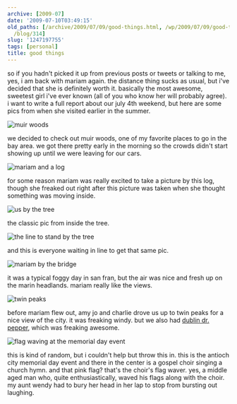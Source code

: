 ```yaml
---
archive: [2009-07]
date: '2009-07-10T03:49:15'
old_paths: [/archive/2009/07/09/good-things.html, /wp/2009/07/09/good-things/, /2009/07/09/good-things/,
  /blog/314]
slug: '1247197755'
tags: [personal]
title: good things
---
```


so if you hadn't picked it up from previous posts or tweets or talking to
me, yes, i am back with mariam again. the distance thing sucks as usual,
but i've decided that she is definitely worth it. basically the most
awesome, sweetest girl i've ever known (all of you who know her will
probably agree). i want to write a full report about our july 4th weekend,
but here are some pics from when she visited earlier in the summer.

![muir woods][1]

we decided to check out muir woods, one of my favorite places to go in the
bay area. we got there pretty early in the morning so the crowds didn't
start showing up until we were leaving for our cars.

![mariam and a log][2]

for some reason mariam was really excited to take a picture by this log,
though she freaked out right after this picture was taken when she thought
something was moving inside.

![us by the tree][3]

the classic pic from inside the tree.

![the line to stand by the tree][4]

and this is everyone waiting in line to get that same pic.

![mariam by the bridge][5]

it was a typical foggy day in san fran, but the air was nice and fresh up
on the marin headlands. mariam really like the views.

![twin peaks][6]

before mariam flew out, amy jo and charlie drove us up to twin peaks for
a nice view of the city. it was freaking windy. but we also had [dublin
dr. pepper][7], which was freaking awesome.

![flag waving at the memorial day event][8]

this is kind of random, but i couldn't help but throw this in. this is the
antioch city memorial day event and there in the center is a gospel choir
singing a church hymn. and that pink flag? that's the choir's flag waver.
yes, a middle aged man who, quite enthusiastically, waved his flags along
with the choir. my aunt wendy had to bury her head in her lap to stop from
bursting out laughing.

[1]: 1.jpg
[2]: 2.jpg
[3]: 3.jpg
[4]: 4.jpg
[5]: 5.jpg
[6]: 6.jpg
[7]: http://www.dublindrpepper.com/
[8]: 7.jpg
